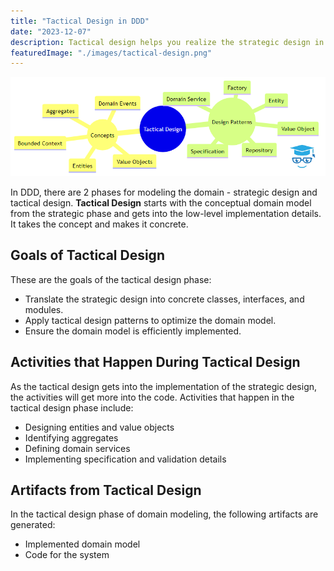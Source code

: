 ```yaml
---
title: "Tactical Design in DDD"
date: "2023-12-07"
description: Tactical design helps you realize the strategic design in a concrete and efficient way.
featuredImage: "./images/tactical-design.png"
---
```


<!--
```mermaid
mindmap
  root((Tactical Design))
    ((Concepts))
      Aggregates
      Bounded Context
      Domain Events
      Entities
      Value Objects      
    ((Design Patterns))        
        Domain Service
        Entity
        Factory        
        Repository
        Specification
        Value Object
```
-->

![Tactical Design mindmap](./images/tactical-design.png)

In DDD, there are 2 phases for modeling the domain - strategic design and tactical design. **Tactical Design** starts with the conceptual domain model from the strategic phase and gets into the low-level implementation details. It takes the concept and makes it concrete.

## Goals of Tactical Design

These are the goals of the tactical design phase:

- Translate the strategic design into concrete classes, interfaces, and modules.
- Apply tactical design patterns to optimize the domain model.
- Ensure the domain model is efficiently implemented.

## Activities that Happen During Tactical Design

As the tactical design gets into the implementation of the strategic design, the activities will get more into the code. Activities that happen in the tactical design phase include:

- Designing entities and value objects
- Identifying aggregates
- Defining domain services
- Implementing specification and validation details

## Artifacts from Tactical Design

In the tactical design phase of domain modeling, the following artifacts are generated:

- Implemented domain model
- Code for the system